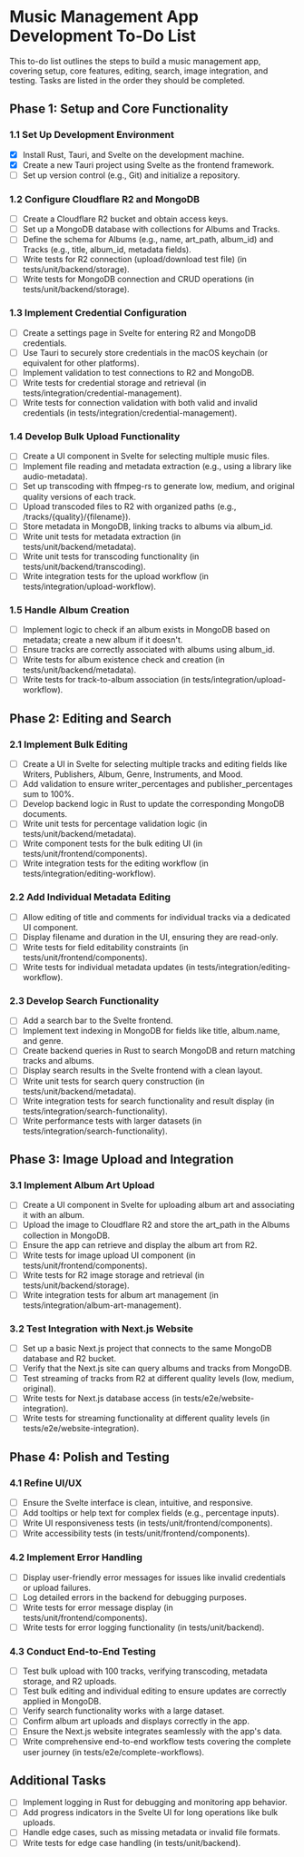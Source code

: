 # Music Management App Development To-Do List

This to-do list outlines the steps to build a music management app, covering setup, core features, editing, search, image integration, and testing. Tasks are listed in the order they should be completed.

## Phase 1: Setup and Core Functionality
### 1.1 Set Up Development Environment

- [x] Install Rust, Tauri, and Svelte on the development machine.
- [x] Create a new Tauri project using Svelte as the frontend framework.
- [ ] Set up version control (e.g., Git) and initialize a repository.

### 1.2 Configure Cloudflare R2 and MongoDB

- [ ] Create a Cloudflare R2 bucket and obtain access keys.
- [ ] Set up a MongoDB database with collections for Albums and Tracks.
- [ ] Define the schema for Albums (e.g., name, art_path, album_id) and Tracks (e.g., title, album_id, metadata fields).
- [ ] Write tests for R2 connection (upload/download test file) (in tests/unit/backend/storage).
- [ ] Write tests for MongoDB connection and CRUD operations (in tests/unit/backend/storage).

### 1.3 Implement Credential Configuration

- [ ] Create a settings page in Svelte for entering R2 and MongoDB credentials.
- [ ] Use Tauri to securely store credentials in the macOS keychain (or equivalent for other platforms).
- [ ] Implement validation to test connections to R2 and MongoDB.
- [ ] Write tests for credential storage and retrieval (in tests/integration/credential-management).
- [ ] Write tests for connection validation with both valid and invalid credentials (in tests/integration/credential-management).

### 1.4 Develop Bulk Upload Functionality

- [ ] Create a UI component in Svelte for selecting multiple music files.
- [ ] Implement file reading and metadata extraction (e.g., using a library like audio-metadata).
- [ ] Set up transcoding with ffmpeg-rs to generate low, medium, and original quality versions of each track.
- [ ] Upload transcoded files to R2 with organized paths (e.g., /tracks/{quality}/{filename}).
- [ ] Store metadata in MongoDB, linking tracks to albums via album_id.
- [ ] Write unit tests for metadata extraction (in tests/unit/backend/metadata).
- [ ] Write unit tests for transcoding functionality (in tests/unit/backend/transcoding).
- [ ] Write integration tests for the upload workflow (in tests/integration/upload-workflow).

### 1.5 Handle Album Creation

- [ ] Implement logic to check if an album exists in MongoDB based on metadata; create a new album if it doesn't.
- [ ] Ensure tracks are correctly associated with albums using album_id.
- [ ] Write tests for album existence check and creation (in tests/unit/backend/metadata).
- [ ] Write tests for track-to-album association (in tests/integration/upload-workflow).

## Phase 2: Editing and Search
### 2.1 Implement Bulk Editing

- [ ] Create a UI in Svelte for selecting multiple tracks and editing fields like Writers, Publishers, Album, Genre, Instruments, and Mood.
- [ ] Add validation to ensure writer_percentages and publisher_percentages sum to 100%.
- [ ] Develop backend logic in Rust to update the corresponding MongoDB documents.
- [ ] Write unit tests for percentage validation logic (in tests/unit/backend/metadata).
- [ ] Write component tests for the bulk editing UI (in tests/unit/frontend/components).
- [ ] Write integration tests for the editing workflow (in tests/integration/editing-workflow).

### 2.2 Add Individual Metadata Editing

- [ ] Allow editing of title and comments for individual tracks via a dedicated UI component.
- [ ] Display filename and duration in the UI, ensuring they are read-only.
- [ ] Write tests for field editability constraints (in tests/unit/frontend/components).
- [ ] Write tests for individual metadata updates (in tests/integration/editing-workflow).

### 2.3 Develop Search Functionality

- [ ] Add a search bar to the Svelte frontend.
- [ ] Implement text indexing in MongoDB for fields like title, album.name, and genre.
- [ ] Create backend queries in Rust to search MongoDB and return matching tracks and albums.
- [ ] Display search results in the Svelte frontend with a clean layout.
- [ ] Write unit tests for search query construction (in tests/unit/backend/metadata).
- [ ] Write integration tests for search functionality and result display (in tests/integration/search-functionality).
- [ ] Write performance tests with larger datasets (in tests/integration/search-functionality).

## Phase 3: Image Upload and Integration
### 3.1 Implement Album Art Upload

- [ ] Create a UI component in Svelte for uploading album art and associating it with an album.
- [ ] Upload the image to Cloudflare R2 and store the art_path in the Albums collection in MongoDB.
- [ ] Ensure the app can retrieve and display the album art from R2.
- [ ] Write tests for image upload UI component (in tests/unit/frontend/components).
- [ ] Write tests for R2 image storage and retrieval (in tests/unit/backend/storage).
- [ ] Write integration tests for album art management (in tests/integration/album-art-management).

### 3.2 Test Integration with Next.js Website

- [ ] Set up a basic Next.js project that connects to the same MongoDB database and R2 bucket.
- [ ] Verify that the Next.js site can query albums and tracks from MongoDB.
- [ ] Test streaming of tracks from R2 at different quality levels (low, medium, original).
- [ ] Write tests for Next.js database access (in tests/e2e/website-integration).
- [ ] Write tests for streaming functionality at different quality levels (in tests/e2e/website-integration).

## Phase 4: Polish and Testing
### 4.1 Refine UI/UX

- [ ] Ensure the Svelte interface is clean, intuitive, and responsive.
- [ ] Add tooltips or help text for complex fields (e.g., percentage inputs).
- [ ] Write UI responsiveness tests (in tests/unit/frontend/components).
- [ ] Write accessibility tests (in tests/unit/frontend/components).

### 4.2 Implement Error Handling

- [ ] Display user-friendly error messages for issues like invalid credentials or upload failures.
- [ ] Log detailed errors in the backend for debugging purposes.
- [ ] Write tests for error message display (in tests/unit/frontend/components).
- [ ] Write tests for error logging functionality (in tests/unit/backend).

### 4.3 Conduct End-to-End Testing

- [ ] Test bulk upload with 100 tracks, verifying transcoding, metadata storage, and R2 uploads.
- [ ] Test bulk editing and individual editing to ensure updates are correctly applied in MongoDB.
- [ ] Verify search functionality works with a large dataset.
- [ ] Confirm album art uploads and displays correctly in the app.
- [ ] Ensure the Next.js website integrates seamlessly with the app's data.
- [ ] Write comprehensive end-to-end workflow tests covering the complete user journey (in tests/e2e/complete-workflows).

## Additional Tasks

- [ ] Implement logging in Rust for debugging and monitoring app behavior.
- [ ] Add progress indicators in the Svelte UI for long operations like bulk uploads.
- [ ] Handle edge cases, such as missing metadata or invalid file formats.
- [ ] Write tests for edge case handling (in tests/unit/backend). 